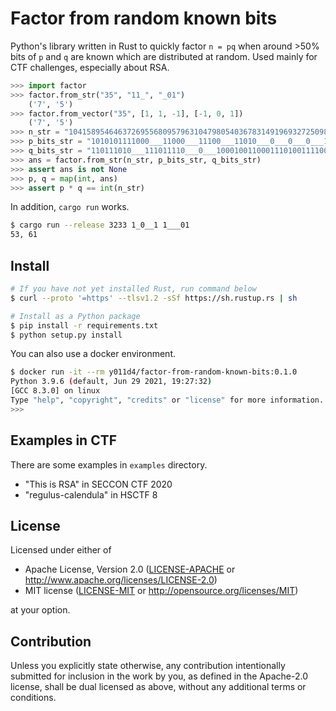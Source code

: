 # Factor from random known bits

Python's library written in Rust to quickly factor `n = pq` when around >50% bits of `p` and `q` are known which are distributed at random.
Used mainly for CTF challenges, especially about RSA.

```python
>>> import factor
>>> factor.from_str("35", "11_", "_01")
    ('7', '5')
>>> factor.from_vector("35", [1, 1, -1], [-1, 0, 1])
    ('7', '5')
>>> n_str = "104158954646372695568095796310479805403678314919693272509836778997179683485437763692891984254171869987446475357518587344178264028334102088429629785065036660148146855007349113784322098795994839040721664806905084554147298456659074384855277678993200563966327086005547016327991986225930798076081014377904788085807"
>>> p_bits_str = "1010101111000___11000___11100___11010___0___0___0___100110000___0___0___0___11000___0___0___110110010___11001100100111010___100011000___0___0___0___11111000111111100___1101110010000___0___0___0___10110___0___0___0___0___0___1100101111000___0___1001111011110___0___10000___0___0___11010___1010101110110___0___0___0___0___10010___1011101011100___110111010___0___0___0___101010110___0___10000___1000101011000___0___0___0___101010000___11010___111010000___0___11110___0___10010___111010010___0___0___10100___0___0___"
>>> q_bits_str = "110111010___111011110___0___1000100110001110100111100___0___10110___11000___0___10110___11100___10000___0___0___11111100110010100___10000___11100___0___110010110___101110010___10010___11110___11110___0___1101111011000___101010110___10100___0___10100___1010101011010___0___0___100110110___0___10000___0___0___1000101110010___1111110010110___0___0___0___101110100___0___1100101111000___10100___0___0___0___0___0___0___10010___0___0___10100___10010___0___0___0___101011110___0___111110000___0___11110___0___10100___"
>>> ans = factor.from_str(n_str, p_bits_str, q_bits_str)
>>> assert ans is not None
>>> p, q = map(int, ans)
>>> assert p * q == int(n_str)
```

In addition, `cargo run` works.
```bash
$ cargo run --release 3233 1_0__1 1___01
53, 61
```

## Install

```bash
# If you have not yet installed Rust, run command below
$ curl --proto '=https' --tlsv1.2 -sSf https://sh.rustup.rs | sh

# Install as a Python package
$ pip install -r requirements.txt
$ python setup.py install
```

You can also use a docker environment.

```bash
$ docker run -it --rm y011d4/factor-from-random-known-bits:0.1.0
Python 3.9.6 (default, Jun 29 2021, 19:27:32)
[GCC 8.3.0] on linux
Type "help", "copyright", "credits" or "license" for more information.
>>>
```

## Examples in CTF

There are some examples in `examples` directory.
- "This is RSA" in SECCON CTF 2020
- "regulus-calendula" in HSCTF 8

## License

Licensed under either of

 * Apache License, Version 2.0
   ([LICENSE-APACHE](LICENSE-APACHE) or http://www.apache.org/licenses/LICENSE-2.0)
 * MIT license
   ([LICENSE-MIT](LICENSE-MIT) or http://opensource.org/licenses/MIT)

at your option.

## Contribution

Unless you explicitly state otherwise, any contribution intentionally submitted
for inclusion in the work by you, as defined in the Apache-2.0 license, shall be
dual licensed as above, without any additional terms or conditions.
